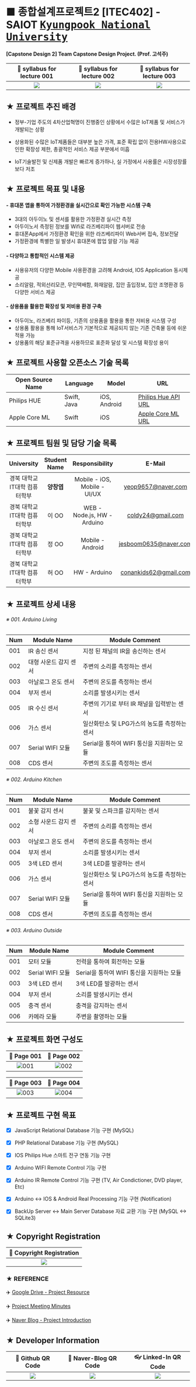 # ■ 종합설계프로젝트2 [ITEC402] - SAIOT <kbd>[Kyungpook National University](http://www.knu.ac.kr/wbbs/)</kbd>
**[Capstone Design 2] Team Capstone Design Project. (Prof. 고석주)**

|:page_facing_up: syllabus for lecture 001|:page_facing_up: syllabus for lecture 002|:page_facing_up: syllabus for lecture 003|
|:---------------------------------------:|:---------------------------------------:|:---------------------------------------:|
|![](https://user-images.githubusercontent.com/20036523/50080403-5720da00-022f-11e9-9250-02f66d1e1068.jpg)|![](https://user-images.githubusercontent.com/20036523/50080404-57b97080-022f-11e9-9160-1e45eb2423e3.jpg)|![](https://user-images.githubusercontent.com/20036523/50080405-57b97080-022f-11e9-949d-af20e6b49eac.jpg)|

## ★ 프로젝트 추진 배경

- 정부-기업 주도의 4차산업혁명이 진행중인 상황에서 수많은 IoT제품 및 서비스가 
   개발되는 상황

- 상용화된 수많은 IoT제품들은 대부분 높은 가격, 표준 확립 없이 전용HW사용으로 인한 
   확장성 제한, 총괄적인 서비스 제공 부분에서 미흡

- IoT기술발전 및 신제품 개발은 빠르게 증가하나, 실 가정에서 사용률은 시장성장률보다 
   저조

## ★ 프로젝트 목표 및 내용

#### - 휴대폰 앱을 통하여 가정환경을 실시간으로 확인 가능한 시스템 구축
  -  3대의 아두이노 및 센서를 활용한 가정환경 실시간 측정
  -  아두이노서 측정된 정보를 Wifi로 라즈베리파이 웹서버로 전송
  -  휴대폰App에서 가정환경 확인을 위한 라즈베리파이 Web서버 접속, 정보전달
  -  가정환경에 특별한 일 발생시 휴대폰에 팝업 알람 기능 제공

 #### - 다양하고 통합적인 시스템 제공
  -  사용유저의 다양한 Mobile 사용환경을 고려해 Android, IOS Application 동시제공
  -  소리알람, 적외선리모콘, 무인택배함, 화재알람, 집안 출입정보, 집안 조명환경 등
     다양한 서비스 제공

 #### - 상용품을 활용한 확장성 및 저비용 환경 구축
  - 아두이노, 라즈베리 파이등, 기존의 상용품을 활용을 통한 저비용 시스템 구성
  - 상용품 활용을 통해 IoT서비스가 기본적으로 제공되지 않는 기존 건축물 등에 쉬운 적용 가능 
  - 상용품의 해당 표준규격을 사용하므로 표준화 달성 및 시스템 확장성 용이 
  
## ★ 프로젝트 사용할 오픈소스 기술 목록

|Open Source Name|Language|Model|URL|
|----------------|--------|-----|---|
|Philips HUE|Swift, Java|iOS, Android|[Philips Hue API URL](https://www.developers.meethue.com/)|
|Apple Core ML|Swift|iOS|[Apple Core ML URL](https://developer.apple.com/documentation/coreml)|

## ★ 프로젝트 팀원 및 담당 기술 목록

|University|Student Name|Responsibility|E-Mail|
|:------------:|:--------:|:---------:|:------:|
|경북 대학교</br> IT대학 컴퓨터학부|**양창엽**|Mobile - iOS, Mobile - UI/UX|yeop9657@naver.com|
|경북 대학교</br> IT대학 컴퓨터학부|이 OO|WEB - Node.js, HW - Arduino|coldy24@gmail.com|
|경북 대학교</br> IT대학 컴퓨터학부|정 OO|Mobile - Android|jesboom0635@naver.com|
|경북 대학교</br> IT대학 컴퓨터학부|허 OO|HW - Arduino|conankids62@gmail.com|

## ★ 프로젝트 상세 내용

###### ※ 001. Arduino Living

Num|Module Name|Module Comment
---|-----------|--------------
001|IR 송신 센서|지정 된 채널의 IR을 송신하는 센서
002|대형 사운드 감지 센서|주변의 소리를 측정하는 센서
003|아날로그 온도 센서|주변의 온도를 측정하는 센서
004|부저 센서|소리를 발생시키는 센서
005|IR 수신 센서|주변의 기기로 부터 IR 채널을 입력받는 센서
006|가스 센서|일산화탄소 및 LPG가스의 농도를 측정하는 센서
007|Serial WIFI 모듈|Serial을 통하여 WIFI 통신을 지원하는 모듈
008|CDS 센서|주변의 조도를 측정하는 센서

###### ※ 002. Arduino Kitchen

Num|Module Name|Module Comment
---|-----------|--------------
001|불꽃 감지 센서|불꽃 및 스파크를 감지하는 센서
002|소형 사운드 감지 센서|주변의 소리를 측정하는 센서
003|아날로그 온도 센서|주변의 온도를 측정하는 센서
004|부저 센서|소리를 발생시키는 센서
005|3색 LED 센서|3색 LED를 발광하는 센서
006|가스 센서|일산화탄소 및 LPG가스의 농도를 측정하는 센서
007|Serial WIFI 모듈|Serial을 통하여 WIFI 통신을 지원하는 모듈
008|CDS 센서|주변의 조도를 측정하는 센서

###### ※ 003. Arduino Outside

Num|Module Name|Module Comment
---|-----------|--------------
001|모터 모듈|전력을 통하여 회전하는 모듈
002|Serial WIFI 모듈|Serial을 통하여 WIFI 통신을 지원하는 모듈
003|3색 LED 센서|3색 LED를 발광하는 센서
004|부저 센서|소리를 발생시키는 센서
005|충격 센서|충격을 감지하는 센서
006|카메라 모듈|주변을 촬영하는 모듈

## ★ 프로젝트 화면 구성도

|:memo: Page 001|:memo: Page 002|
|:-------------:|:-------------:|
|![001](https://user-images.githubusercontent.com/20036523/40636376-388887cc-62ee-11e8-9b98-c2f57e8bd988.png)|![002](https://user-images.githubusercontent.com/20036523/40636378-38e1ce40-62ee-11e8-807f-c799f485ae45.png)|

|:memo: Page 003|:memo: Page 004|
|:-------------:|:-------------:|
|![003](https://user-images.githubusercontent.com/20036523/40636379-3911d1da-62ee-11e8-9a5a-220463b7db8c.png)|![004](https://user-images.githubusercontent.com/20036523/40636380-393af16e-62ee-11e8-858e-85f87faa32b6.png)|

## ★ 프로젝트 구현 목표

- [x] JavaScript Relational Database 기능 구현 (MySQL)

- [x] PHP Relational Database 기능 구현 (MySQL)

- [x] IOS Philips Hue 스마트 전구 연동 기능 구현

- [X] Arduino WIFI Remote Control 기능 구현

- [X] Arduino IR Remote Control 기능 구현 (TV, Air Condictioner, DVD player, Etc)

- [X] Arduino <-> IOS & Android Real Processing 기능 구현 (Notification)

- [X] BackUp Server <-> Main Server Database 자료 교환 기능 구현 (MySQL <-> SQLite3)

## ★ Copyright Registration

|:bookmark_tabs: Copyright Registration|
|:------------------------------------:|
|<img src="https://user-images.githubusercontent.com/20036523/50513534-bc03ec00-0adb-11e9-9c94-8ce6da0e2737.jpg" />|

### ★ REFERENCE

:airplane: [Google Drive - Project Resource](https://drive.google.com/open?id=1B94huR0b4-fvKvtiAtKstcIHRmp9_om-)

:airplane: [Project Meeting Minutes](https://github.com/ChangYeop-Yang/CPL-20181-Team2/issues/7)

:airplane: [Naver Blog - Project Introduction](http://yeop9657.blog.me/221289605478)

## ★ Developer Information

|:rocket: Github QR Code|:pencil: Naver-Blog QR Code|:eyeglasses: Linked-In QR Code|
|:---------------------:|:-------------------------:|:----------------------------:|
|![](https://user-images.githubusercontent.com/20036523/50044128-60406880-00c2-11e9-8d57-ea1cb8e6b2a7.jpg)|![](https://user-images.githubusercontent.com/20036523/50044131-60d8ff00-00c2-11e9-818c-cf5ad97dc76e.jpg)|![](https://user-images.githubusercontent.com/20036523/50044130-60d8ff00-00c2-11e9-991a-107bffa2bf57.jpg)|
